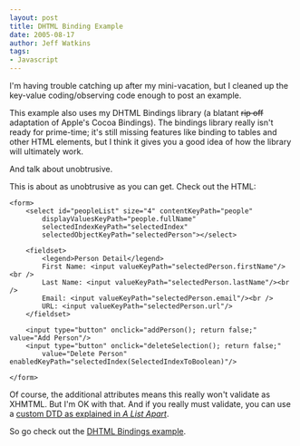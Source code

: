 ```yaml
---
layout: post
title: DHTML Binding Example
date: 2005-08-17
author: Jeff Watkins
tags:
- Javascript
---
```


I'm having trouble catching up after my mini-vacation, but I cleaned up the key-value coding/observing code enough to post an example.
<!--more-->
This example also uses my DHTML Bindings library (a blatant <strike>rip off</strike> adaptation of Apple's Cocoa Bindings). The bindings library really isn't ready for prime-time; it's still missing features like binding to tables and other HTML elements, but I think it gives you a good idea of how the library will ultimately work.

And talk about unobtrusive.

This is about as unobtrusive as you can get. Check out the HTML:

	<form>
		<select id="peopleList" size="4" contentKeyPath="people"
			displayValuesKeyPath="people.fullName"
			selectedIndexKeyPath="selectedIndex"
			selectedObjectKeyPath="selectedPerson"></select>
			
		<fieldset>
			<legend>Person Detail</legend>
			First Name: <input valueKeyPath="selectedPerson.firstName"/><br />
			Last Name: <input valueKeyPath="selectedPerson.lastName"/><br />
			Email: <input valueKeyPath="selectedPerson.email"/><br />
			URL: <input valueKeyPath="selectedPerson.url"/>
		</fieldset>
		
		<input type="button" onclick="addPerson(); return false;" value="Add Person"/>
		<input type="button" onclick="deleteSelection(); return false;"
			value="Delete Person" enabledKeyPath="selectedIndex(SelectedIndexToBoolean)"/>
		
	</form>

Of course, the additional attributes means this really won't validate as XHMTML. But I'm OK with that. And if you really must validate, you can use a [custom DTD as explained in *A List Apart*](http://www.alistapart.com/articles/customdtd/).

So go check out the [DHTML Bindings example](http://nerd.newburyportion.com/examples/bindings-example.html).